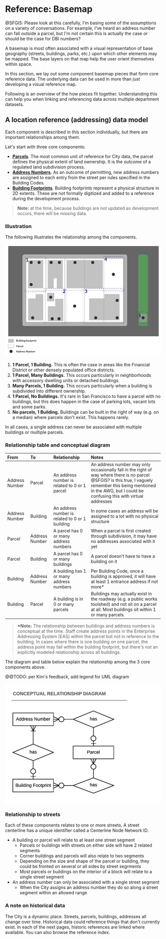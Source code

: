 # Reference: Basemap

@SFGIS: Please look at this carefully, I'm basing some of the assumptions on a variety of conversations. For example, I've heard an address number can fall outside a parcel, but I'm not certain this is actually the case or should be the case for DBI numbers?

A basemap is most often associated with a visual representation of base geography (streets, buildings, parks, etc.) upon which other elements may be mapped. The base layers on that map help the user orient themselves within space.

In this section, we lay out some component basemap pieces that form core reference data. The underlying data can be used in more than just developing a visual reference map.

Following is an overview of the how pieces fit together. Understanding this can help you when linking and referencing data across multiple department datasets.

## A location reference (addressing) data model

Each component is described in this section individually, but there are important relationships among them.

Let's start with three core components:

* [**Parcels**](/basemap/parcels.md). The most common unit of reference for City data, the parcel defines the physical extent of land ownership. It is the outcome of a regulated land subdivision process.
* [**Address Numbers**](/basemap/address-numbers.md). As an outcome of permitting, new address numbers are assigned to each entry from the street per rules specified in the Building Codes.
* [**Building Footprints**](/basemap/building-footprints.md). Building footprints represent a physical structure in 2D extents. These are not formally digitized and added to a reference during the development process.

> **Note:** at the time, because buildings are not updated as development occurs, there will be missing data.

### Illustration

The following illustrates the relationship among the components.

![](/assets/address_components_illustration.png)

1. **1 Parcel, 1 Building.** This is often the case in areas like the Financial District or other densely populated office districts.
2. **1 Parcel, Many Buildings.** This occurs particularly in neighborhoods with accessory dwelling units or detached buildings.
3. **Many Parcels, 1 Building.** This occurs particularly when a building is subdivided into different ownership.
4. **1 Parcel, No Buildings.** It's rare in San Francisco to have a parcel with no buildings, but this does happen in the case of parking lots, vacant lots and some parks.
5. **No parcels, 1 Building.** Buildings can be built in the right of way (e.g. on a median) where parcels don't exist. This happens rarely.

In all cases, a single address can never be associated with multiple buildings or multiple parcels.

### Relationship table and conceptual diagram

| From | To | Relationship | Notes |
| :--- | :--- | :--- | :--- |
| Address Number | Parcel | An address number is related to 0 or 1 parcel | An address number may only occasionally fall in the right of way where there is no parcel @SFGIS? is this true, I vaguely remember this being mentioned in the AWG, but I could be confusing this with virtual addresses |
| Address Number | Building | An address number is related to 0 or 1 building | In some cases an address will be assigned to a lot with no physical structure |
| Parcel | Address Number | A parcel has 0 or many address numbers | When a parcel is first created through subdivision, it may have no addresses associated with it yet |
| Parcel | Building | A parcel has 0 or many buildings | A parcel doesn't have to have a building on it |
| Building | Address Number | A building has 1 or many address numbers | Per Building Code, once a building is approved, it will have at least 1 entrance address if not more* |
| Building | Parcel | A building is in 0 or many parcels | Buildings may actually exist in the roadway (e.g. a public works toolshed) and not sit on a parcel at all. Most buildings sit within 1 or many parcels. |

> **\*Note:** The relationship between buildings and address numbers is conceptual at the time. Staff create address points in the Enterprise Addressing System (EAS) within the parcel but not in reference to the building. In cases where there is one building on one parcel, the address point may fall within the building footprint, but there's not an explicitly modeled relationship across all buildings.

The diagram and table below explain the relationship among the 3 core components above.

@@TODO: per Kim's feedback, add legend for UML diagram

![](/assets/address_components.png)



### Relationship to streets

Each of these components relates to one or more streets. A street centerline has a unique identifier called a Centerline Node Network ID.

* A building or parcel will relate to at least one street segment
  * Parcels or buildings with streets on either side will have 2 related segments
  * Corner buildings and parcels will also relate to two segments
  * Depending on the size and shape of the parcel or building, they could be fronted on several or all sides by street segrments
  * Most parcels or buildings on the interior of a block will relate to a single street segment
* An address number can only be associated with a single street segment
  * When the City assigns an address number they do so along a street segment within an allowed range

### A note on historical data

The City is a dynamic place. Streets, parcels, buildings, addresses all change over time. Historical data could reference things that don't currently exist. In each of the next pages, historic references are linked where available. You can also browse the reference index.